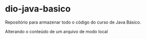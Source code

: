 # dio-java-basico
Repositório para armazenar todo o código do curso de Java Básico.

Alterando o conteúdo de um arquivo de modo local

